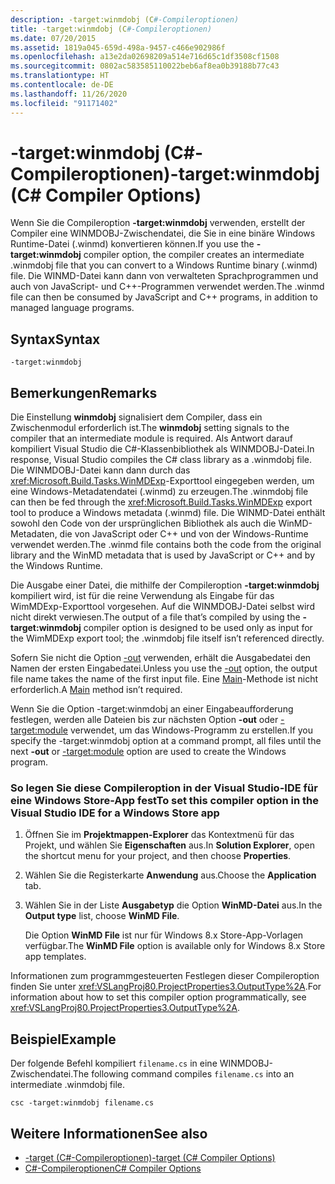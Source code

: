 ```yaml
---
description: -target:winmdobj (C#-Compileroptionen)
title: -target:winmdobj (C#-Compileroptionen)
ms.date: 07/20/2015
ms.assetid: 1819a045-659d-498a-9457-c466e902986f
ms.openlocfilehash: a13e2da02698209a514e716d65c1df3508cf1508
ms.sourcegitcommit: 0802ac583585110022beb6af8ea0b39188b77c43
ms.translationtype: HT
ms.contentlocale: de-DE
ms.lasthandoff: 11/26/2020
ms.locfileid: "91171402"
---
```

# <a name="-targetwinmdobj-c-compiler-options"></a><span data-ttu-id="c67d6-103">-target:winmdobj (C#-Compileroptionen)</span><span class="sxs-lookup"><span data-stu-id="c67d6-103">-target:winmdobj (C# Compiler Options)</span></span>

<span data-ttu-id="c67d6-104">Wenn Sie die Compileroption **-target:winmdobj** verwenden, erstellt der Compiler eine WINMDOBJ-Zwischendatei, die Sie in eine binäre Windows Runtime-Datei (.winmd) konvertieren können.</span><span class="sxs-lookup"><span data-stu-id="c67d6-104">If you use the **-target:winmdobj** compiler option, the compiler creates an intermediate .winmdobj file that you can convert to a Windows Runtime binary (.winmd) file.</span></span> <span data-ttu-id="c67d6-105">Die WINMD-Datei kann dann von verwalteten Sprachprogrammen und auch von JavaScript- und C++-Programmen verwendet werden.</span><span class="sxs-lookup"><span data-stu-id="c67d6-105">The .winmd file can then be consumed by JavaScript and C++ programs, in addition to managed language programs.</span></span>  
  
## <a name="syntax"></a><span data-ttu-id="c67d6-106">Syntax</span><span class="sxs-lookup"><span data-stu-id="c67d6-106">Syntax</span></span>  
  
```console  
-target:winmdobj  
```  
  
## <a name="remarks"></a><span data-ttu-id="c67d6-107">Bemerkungen</span><span class="sxs-lookup"><span data-stu-id="c67d6-107">Remarks</span></span>  

 <span data-ttu-id="c67d6-108">Die Einstellung **winmdobj** signalisiert dem Compiler, dass ein Zwischenmodul erforderlich ist.</span><span class="sxs-lookup"><span data-stu-id="c67d6-108">The **winmdobj** setting signals to the compiler that an intermediate module is required.</span></span> <span data-ttu-id="c67d6-109">Als Antwort darauf kompiliert Visual Studio die C#-Klassenbibliothek als WINMDOBJ-Datei.</span><span class="sxs-lookup"><span data-stu-id="c67d6-109">In response, Visual Studio compiles the C# class library as a .winmdobj file.</span></span> <span data-ttu-id="c67d6-110">Die WINMDOBJ-Datei kann dann durch das <xref:Microsoft.Build.Tasks.WinMDExp>-Exporttool eingegeben werden, um eine Windows-Metadatendatei (.winmd) zu erzeugen.</span><span class="sxs-lookup"><span data-stu-id="c67d6-110">The .winmdobj file can then be fed through the <xref:Microsoft.Build.Tasks.WinMDExp> export tool to produce a Windows metadata (.winmd) file.</span></span> <span data-ttu-id="c67d6-111">Die WINMD-Datei enthält sowohl den Code von der ursprünglichen Bibliothek als auch die WinMD-Metadaten, die von JavaScript oder C++ und von der Windows-Runtime verwendet werden.</span><span class="sxs-lookup"><span data-stu-id="c67d6-111">The .winmd file contains both the code from the original library and the WinMD metadata that is used by JavaScript or C++ and by the Windows Runtime.</span></span>  
  
 <span data-ttu-id="c67d6-112">Die Ausgabe einer Datei, die mithilfe der Compileroption **-target:winmdobj** kompiliert wird, ist für die reine Verwendung als Eingabe für das WimMDExp-Exporttool vorgesehen. Auf die WINMDOBJ-Datei selbst wird nicht direkt verwiesen.</span><span class="sxs-lookup"><span data-stu-id="c67d6-112">The output of a file that’s compiled by using the **-target:winmdobj** compiler option is designed to be used only as input for the WimMDExp export tool; the .winmdobj file itself isn’t referenced directly.</span></span>  
  
 <span data-ttu-id="c67d6-113">Sofern Sie nicht die Option [-out](./out-compiler-option.md) verwenden, erhält die Ausgabedatei den Namen der ersten Eingabedatei.</span><span class="sxs-lookup"><span data-stu-id="c67d6-113">Unless you use the [-out](./out-compiler-option.md) option, the output file name takes the name of the first input file.</span></span> <span data-ttu-id="c67d6-114">Eine [Main](../../programming-guide/main-and-command-args/index.md)-Methode ist nicht erforderlich.</span><span class="sxs-lookup"><span data-stu-id="c67d6-114">A [Main](../../programming-guide/main-and-command-args/index.md) method isn’t required.</span></span>  
  
 <span data-ttu-id="c67d6-115">Wenn Sie die Option -target:winmdobj an einer Eingabeaufforderung festlegen, werden alle Dateien bis zur nächsten Option **-out** oder [-target:module](./target-module-compiler-option.md) verwendet, um das Windows-Programm zu erstellen.</span><span class="sxs-lookup"><span data-stu-id="c67d6-115">If you specify the -target:winmdobj option at a command prompt, all files until the next **-out** or [-target:module](./target-module-compiler-option.md) option are used to create the Windows program.</span></span>  
  
### <a name="to-set-this-compiler-option-in-the-visual-studio-ide-for-a-windows-store-app"></a><span data-ttu-id="c67d6-116">So legen Sie diese Compileroption in der Visual Studio-IDE für eine Windows Store-App fest</span><span class="sxs-lookup"><span data-stu-id="c67d6-116">To set this compiler option in the Visual Studio IDE for a Windows Store app</span></span>  
  
1. <span data-ttu-id="c67d6-117">Öffnen Sie im **Projektmappen-Explorer** das Kontextmenü für das Projekt, und wählen Sie **Eigenschaften** aus.</span><span class="sxs-lookup"><span data-stu-id="c67d6-117">In **Solution Explorer**, open the shortcut menu for your project, and then choose **Properties**.</span></span>  
  
2. <span data-ttu-id="c67d6-118">Wählen Sie die Registerkarte **Anwendung** aus.</span><span class="sxs-lookup"><span data-stu-id="c67d6-118">Choose the **Application** tab.</span></span>  
  
3. <span data-ttu-id="c67d6-119">Wählen Sie in der Liste **Ausgabetyp** die Option **WinMD-Datei** aus.</span><span class="sxs-lookup"><span data-stu-id="c67d6-119">In the **Output type** list, choose **WinMD File**.</span></span>  
  
     <span data-ttu-id="c67d6-120">Die Option **WinMD File** ist nur für Windows 8.x Store-App-Vorlagen verfügbar.</span><span class="sxs-lookup"><span data-stu-id="c67d6-120">The **WinMD File** option is available only for Windows 8.x Store app templates.</span></span>  
  
 <span data-ttu-id="c67d6-121">Informationen zum programmgesteuerten Festlegen dieser Compileroption finden Sie unter <xref:VSLangProj80.ProjectProperties3.OutputType%2A>.</span><span class="sxs-lookup"><span data-stu-id="c67d6-121">For information about how to set this compiler option programmatically, see <xref:VSLangProj80.ProjectProperties3.OutputType%2A>.</span></span>  
  
## <a name="example"></a><span data-ttu-id="c67d6-122">Beispiel</span><span class="sxs-lookup"><span data-stu-id="c67d6-122">Example</span></span>  

 <span data-ttu-id="c67d6-123">Der folgende Befehl kompiliert `filename.cs` in eine WINMDOBJ-Zwischendatei.</span><span class="sxs-lookup"><span data-stu-id="c67d6-123">The following command compiles `filename.cs` into an intermediate .winmdobj file.</span></span>  
  
```console  
csc -target:winmdobj filename.cs  
```  
  
## <a name="see-also"></a><span data-ttu-id="c67d6-124">Weitere Informationen</span><span class="sxs-lookup"><span data-stu-id="c67d6-124">See also</span></span>

- [<span data-ttu-id="c67d6-125">-target (C#-Compileroptionen)</span><span class="sxs-lookup"><span data-stu-id="c67d6-125">-target (C# Compiler Options)</span></span>](./target-compiler-option.md)
- [<span data-ttu-id="c67d6-126">C#-Compileroptionen</span><span class="sxs-lookup"><span data-stu-id="c67d6-126">C# Compiler Options</span></span>](./index.md)

